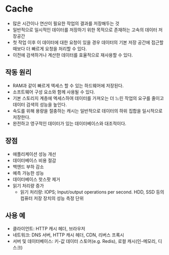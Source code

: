 # Cache

* 많은 시간이나 연산이 필요한 작업의 결과를 저장해두는 것
* 일반적으로 일시적인 데이터를 저장하기 위한 목적으로 존재하는 고속의 데이터 저장공간
* 첫 작업 이후 이 데이터에 대한 요청이 있을 경우 데이터의 기본 저장 공간에 접근할 때보다 더 빠르게 요청을 처리할 수 있다. 
* 이전에 검색하거나 계산한 데이터를 효율적으로 재사용할 수 있다. 

## 작동 원리

* RAM과 같이 빠르게 엑세스 할 수 있는 하드웨어에 저장된다.
* 소프트웨어 구성 요소와 함께 사용될 수 있다.
* 기본 스토리지 계층에 엑세스하여 데이터를 가져오는 더 느린 작업의 요구를 줄이고 데이터 검색의 성능을 높인다.
* 속도를 위해 용량을 절충하는 캐시는 일반적으로 데이터의 하위 집합을 일시적으로 저장한다. 
* 완전하고 영구적인 데이터가 있는 데이터베이스와 대조적이다.

## 장점
 
* 애플리케이션 성능 개선
* 데이터베이스 비용 절감
* 백엔드 부하 감소
* 예측 가능한 성능
* 데이터베이스 핫스팟 제거
* 읽기 처리량 증가
  * 읽기 처리량: IOPS; Input/output operations per second. HDD, SSD 등의 컴퓨터 저장 장치의 성능 측정 단위

## 사용 예 

* 클라이언트: HTTP 캐시 헤더, 브라우저
* 네트워크: DNS 서버, HTTP 캐시 헤더, CDN, 리버스 프록시
* 서버 및 데이터베이스: 키-값 데이터 스토어(e.g. Redis), 로컬 캐시(인-메모리, 디스크)
